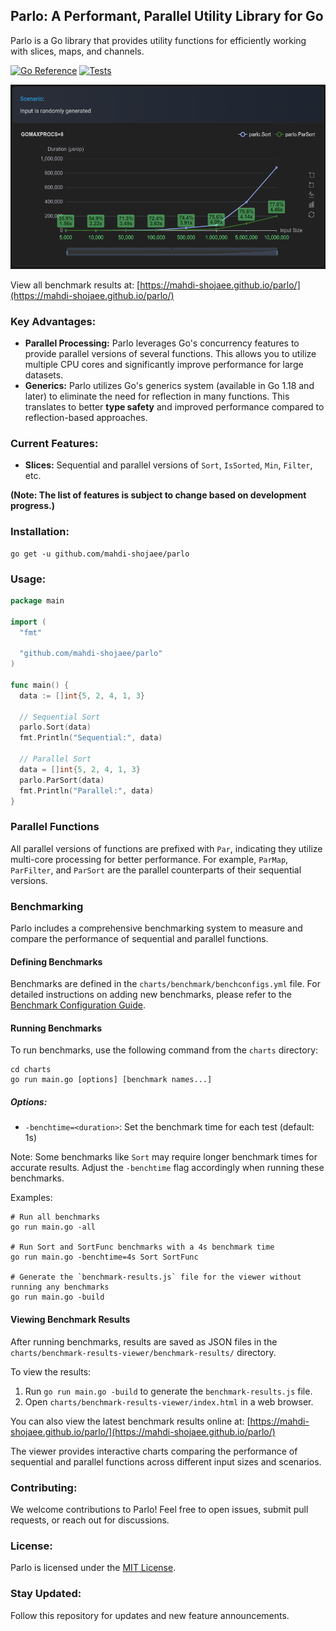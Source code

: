 ## Parlo: A Performant, Parallel Utility Library for Go

Parlo is a Go library that provides utility functions for efficiently working with slices, maps, and channels.

[![Go Reference](https://pkg.go.dev/badge/github.com/mahdi-shojaee/parlo.svg)](https://pkg.go.dev/github.com/mahdi-shojaee/parlo)
[![Tests](https://github.com/mahdi-shojaee/parlo/actions/workflows/test.yml/badge.svg)](https://github.com/mahdi-shojaee/parlo/actions/workflows/test.yml)

![ParSort Benchmark](charts/assets/parlo.ParSort.png)

View all benchmark results at: [https://mahdi-shojaee.github.io/parlo/](https://mahdi-shojaee.github.io/parlo/)

### Key Advantages:

* **Parallel Processing:** Parlo leverages Go's concurrency features to provide parallel versions of several functions. This allows you to utilize multiple CPU cores and significantly improve performance for large datasets.
* **Generics:** Parlo utilizes Go's generics system (available in Go 1.18 and later) to eliminate the need for reflection in many functions. This translates to better **type safety** and improved performance compared to reflection-based approaches.

### Current Features:

* **Slices:** Sequential and parallel versions of `Sort`, `IsSorted`, `Min`, `Filter`, etc.

**(Note: The list of features is subject to change based on development progress.)**

### Installation:

```
go get -u github.com/mahdi-shojaee/parlo
```

### Usage:

```Go
package main

import (
  "fmt"

  "github.com/mahdi-shojaee/parlo"
)

func main() {
  data := []int{5, 2, 4, 1, 3}

  // Sequential Sort
  parlo.Sort(data)
  fmt.Println("Sequential:", data)

  // Parallel Sort
  data = []int{5, 2, 4, 1, 3}
  parlo.ParSort(data)
  fmt.Println("Parallel:", data)
}
```

### Parallel Functions

All parallel versions of functions are prefixed with `Par`, indicating they utilize multi-core processing for better performance. For example, `ParMap`, `ParFilter`, and `ParSort` are the parallel counterparts of their sequential versions.

### Benchmarking

Parlo includes a comprehensive benchmarking system to measure and compare the performance of sequential and parallel functions.

#### Defining Benchmarks

Benchmarks are defined in the `charts/benchmark/benchconfigs.yml` file. For detailed instructions on adding new benchmarks, please refer to the [Benchmark Configuration Guide](charts/benchmark/benchmark_configuration_guide.md).

#### Running Benchmarks

To run benchmarks, use the following command from the `charts` directory:

```
cd charts
go run main.go [options] [benchmark names...]
```

##### Options:
- `-benchtime=<duration>`: Set the benchmark time for each test (default: 1s)

Note: Some benchmarks like `Sort` may require longer benchmark times for accurate results. Adjust the `-benchtime` flag accordingly when running these benchmarks.

Examples:
```
# Run all benchmarks
go run main.go -all

# Run Sort and SortFunc benchmarks with a 4s benchmark time
go run main.go -benchtime=4s Sort SortFunc

# Generate the `benchmark-results.js` file for the viewer without running any benchmarks
go run main.go -build
```

#### Viewing Benchmark Results

After running benchmarks, results are saved as JSON files in the `charts/benchmark-results-viewer/benchmark-results/` directory.

To view the results:

1. Run `go run main.go -build` to generate the `benchmark-results.js` file.
2. Open `charts/benchmark-results-viewer/index.html` in a web browser.

You can also view the latest benchmark results online at: [https://mahdi-shojaee.github.io/parlo/](https://mahdi-shojaee.github.io/parlo/)

The viewer provides interactive charts comparing the performance of sequential and parallel functions across different input sizes and scenarios.

### Contributing:

We welcome contributions to Parlo! Feel free to open issues, submit pull requests, or reach out for discussions.

### License:

Parlo is licensed under the [MIT License](https://opensource.org/licenses/MIT).

### Stay Updated:

Follow this repository for updates and new feature announcements.
